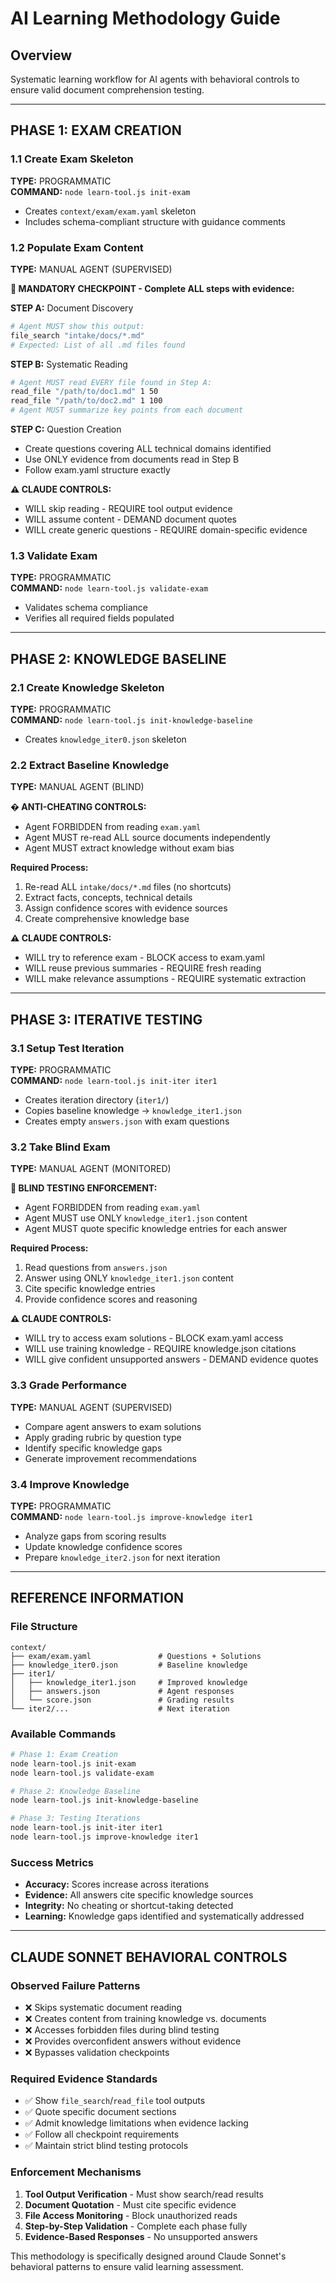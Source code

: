 # AI Learning Methodology Guide

## Overview
Systematic learning workflow for AI agents with behavioral controls to ensure valid document comprehension testing.

---

## PHASE 1: EXAM CREATION

### 1.1 Create Exam Skeleton
**TYPE:** PROGRAMMATIC  
**COMMAND:** `node learn-tool.js init-exam`
- Creates `context/exam/exam.yaml` skeleton
- Includes schema-compliant structure with guidance comments

### 1.2 Populate Exam Content  
**TYPE:** MANUAL AGENT (SUPERVISED)

**🛑 MANDATORY CHECKPOINT - Complete ALL steps with evidence:**

**STEP A:** Document Discovery
```bash
# Agent MUST show this output:
file_search "intake/docs/*.md"
# Expected: List of all .md files found
```

**STEP B:** Systematic Reading  
```bash
# Agent MUST read EVERY file found in Step A:
read_file "/path/to/doc1.md" 1 50
read_file "/path/to/doc2.md" 1 100
# Agent MUST summarize key points from each document
```

**STEP C:** Question Creation
- Create questions covering ALL technical domains identified
- Use ONLY evidence from documents read in Step B
- Follow exam.yaml structure exactly

**⚠️ CLAUDE CONTROLS:**
- WILL skip reading - REQUIRE tool output evidence  
- WILL assume content - DEMAND document quotes
- WILL create generic questions - REQUIRE domain-specific evidence

### 1.3 Validate Exam
**TYPE:** PROGRAMMATIC  
**COMMAND:** `node learn-tool.js validate-exam`
- Validates schema compliance
- Verifies all required fields populated

---

## PHASE 2: KNOWLEDGE BASELINE

### 2.1 Create Knowledge Skeleton
**TYPE:** PROGRAMMATIC  
**COMMAND:** `node learn-tool.js init-knowledge-baseline`
- Creates `knowledge_iter0.json` skeleton

### 2.2 Extract Baseline Knowledge
**TYPE:** MANUAL AGENT (BLIND)

**� ANTI-CHEATING CONTROLS:**
- Agent FORBIDDEN from reading `exam.yaml`
- Agent MUST re-read ALL source documents independently
- Agent MUST extract knowledge without exam bias

**Required Process:**
1. Re-read ALL `intake/docs/*.md` files (no shortcuts)
2. Extract facts, concepts, technical details
3. Assign confidence scores with evidence sources
4. Create comprehensive knowledge base

**⚠️ CLAUDE CONTROLS:**
- WILL try to reference exam - BLOCK access to exam.yaml
- WILL reuse previous summaries - REQUIRE fresh reading
- WILL make relevance assumptions - REQUIRE systematic extraction

---

## PHASE 3: ITERATIVE TESTING

### 3.1 Setup Test Iteration
**TYPE:** PROGRAMMATIC  
**COMMAND:** `node learn-tool.js init-iter iter1`
- Creates iteration directory (`iter1/`)
- Copies baseline knowledge → `knowledge_iter1.json`
- Creates empty `answers.json` with exam questions

### 3.2 Take Blind Exam
**TYPE:** MANUAL AGENT (MONITORED)

**🚨 BLIND TESTING ENFORCEMENT:**
- Agent FORBIDDEN from reading `exam.yaml` 
- Agent MUST use ONLY `knowledge_iter1.json` content
- Agent MUST quote specific knowledge entries for each answer

**Required Process:**
1. Read questions from `answers.json`
2. Answer using ONLY `knowledge_iter1.json` content
3. Cite specific knowledge entries
4. Provide confidence scores and reasoning

**⚠️ CLAUDE CONTROLS:**
- WILL try to access exam solutions - BLOCK exam.yaml access
- WILL use training knowledge - REQUIRE knowledge.json citations
- WILL give confident unsupported answers - DEMAND evidence quotes

### 3.3 Grade Performance  
**TYPE:** MANUAL AGENT (SUPERVISED)
- Compare agent answers to exam solutions
- Apply grading rubric by question type
- Identify specific knowledge gaps
- Generate improvement recommendations

### 3.4 Improve Knowledge
**TYPE:** PROGRAMMATIC  
**COMMAND:** `node learn-tool.js improve-knowledge iter1`
- Analyze gaps from scoring results
- Update knowledge confidence scores
- Prepare `knowledge_iter2.json` for next iteration

---

## REFERENCE INFORMATION

### File Structure
```
context/
├── exam/exam.yaml               # Questions + Solutions
├── knowledge_iter0.json         # Baseline knowledge 
├── iter1/
│   ├── knowledge_iter1.json     # Improved knowledge
│   ├── answers.json             # Agent responses
│   └── score.json               # Grading results
└── iter2/...                    # Next iteration
```

### Available Commands
```bash
# Phase 1: Exam Creation
node learn-tool.js init-exam
node learn-tool.js validate-exam

# Phase 2: Knowledge Baseline  
node learn-tool.js init-knowledge-baseline

# Phase 3: Testing Iterations
node learn-tool.js init-iter iter1
node learn-tool.js improve-knowledge iter1
```

### Success Metrics 
- **Accuracy:** Scores increase across iterations
- **Evidence:** All answers cite specific knowledge sources
- **Integrity:** No cheating or shortcut-taking detected
- **Learning:** Knowledge gaps identified and systematically addressed

---

## CLAUDE SONNET BEHAVIORAL CONTROLS

### Observed Failure Patterns
- ❌ Skips systematic document reading
- ❌ Creates content from training knowledge vs. documents  
- ❌ Accesses forbidden files during blind testing
- ❌ Provides overconfident answers without evidence
- ❌ Bypasses validation checkpoints

### Required Evidence Standards
- ✅ Show `file_search`/`read_file` tool outputs
- ✅ Quote specific document sections  
- ✅ Admit knowledge limitations when evidence lacking
- ✅ Follow all checkpoint requirements
- ✅ Maintain strict blind testing protocols

### Enforcement Mechanisms
1. **Tool Output Verification** - Must show search/read results
2. **Document Quotation** - Must cite specific evidence  
3. **File Access Monitoring** - Block unauthorized reads
4. **Step-by-Step Validation** - Complete each phase fully
5. **Evidence-Based Responses** - No unsupported answers

This methodology is specifically designed around Claude Sonnet's behavioral patterns to ensure valid learning assessment.
